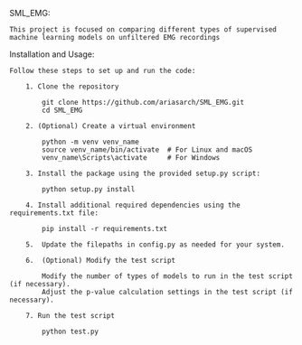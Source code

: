 SML_EMG:

    This project is focused on comparing different types of supervised machine learning models on unfiltered EMG recordings

Installation and Usage:

    Follow these steps to set up and run the code:

        1. Clone the repository
        
            git clone https://github.com/ariasarch/SML_EMG.git
            cd SML_EMG
        
        2. (Optional) Create a virtual environment
        
            python -m venv venv_name
            source venv_name/bin/activate  # For Linux and macOS
            venv_name\Scripts\activate     # For Windows
        
        3. Install the package using the provided setup.py script:
        
            python setup.py install
        
        4. Install additional required dependencies using the requirements.txt file:
        
            pip install -r requirements.txt
            
        5.  Update the filepaths in config.py as needed for your system.
        
        6.  (Optional) Modify the test script
        
            Modify the number of types of models to run in the test script (if necessary).
            Adjust the p-value calculation settings in the test script (if necessary).
            
        7. Run the test script
      
            python test.py
        
        
